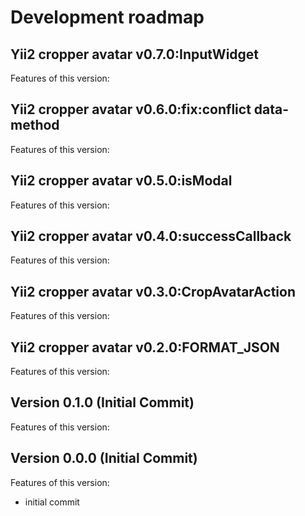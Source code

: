 # Development roadmap

## Yii2 cropper avatar v0.7.0:InputWidget

Features of this version:


## Yii2 cropper avatar v0.6.0:fix:conflict data-method

Features of this version:


## Yii2 cropper avatar v0.5.0:isModal

Features of this version:


## Yii2 cropper avatar v0.4.0:successCallback

Features of this version:


## Yii2 cropper avatar v0.3.0:CropAvatarAction

Features of this version:


## Yii2 cropper avatar v0.2.0:FORMAT_JSON

Features of this version:


## Version 0.1.0 (Initial Commit)

Features of this version:


## Version 0.0.0 (Initial Commit)

Features of this version:

* initial commit
